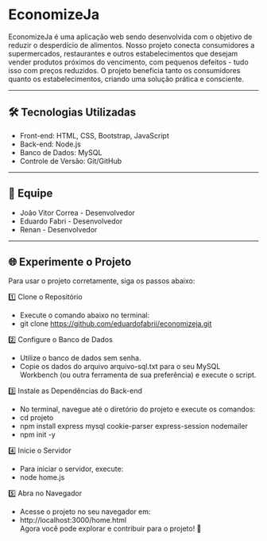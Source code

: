 # EconomizeJa
EconomizeJa é uma aplicação web sendo desenvolvida com o objetivo de reduzir o desperdício de alimentos. Nosso projeto conecta consumidores a supermercados, restaurantes e outros estabelecimentos que desejam vender produtos próximos do vencimento, com pequenos defeitos - tudo isso com preços reduzidos. O projeto beneficia tanto os consumidores quanto os estabelecimentos, criando uma solução prática e consciente. <br>

***

## 🛠 Tecnologias Utilizadas
+ Front-end: HTML, CSS, Bootstrap, JavaScript<br>
+ Back-end: Node.js<br>
+ Banco de Dados: MySQL<br>
+ Controle de Versão: Git/GitHub<br>

***

## 👥 Equipe
+ João Vitor Correa - Desenvolvedor<br>
+ Eduardo Fabri - Desenvolvedor<br>
+ Renan - Desenvolvedor<br>

***

## 🌐 Experimente o Projeto<br>
Para usar o projeto corretamente, siga os passos abaixo:<br>

1️⃣ Clone o Repositório<br>
+ Execute o comando abaixo no terminal:<br>
+ git clone https://github.com/eduardofabrii/economizeja.git<br>

2️⃣ Configure o Banco de Dados<br>
+ Utilize o banco de dados sem senha.<br>
+ Copie os dados do arquivo arquivo-sql.txt para o seu MySQL Workbench (ou outra ferramenta de sua preferência) e execute o script.<br>

3️⃣ Instale as Dependências do Back-end<br>
+ No terminal, navegue até o diretório do projeto e execute os comandos:<br>
+ cd projeto<br>
+ npm install express mysql cookie-parser express-session nodemailer<br>
+ npm init -y<br>

4️⃣ Inicie o Servidor<br>
+ Para iniciar o servidor, execute:<br>
+ node home.js<br>

5️⃣ Abra no Navegador<br>
+ Acesse o projeto no seu navegador em:<br>
+ http://localhost:3000/home.html<br>
Agora você pode explorar e contribuir para o projeto! 🌟<br>
